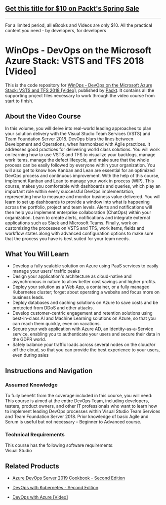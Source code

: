 ## [Get this title for $10 on Packt's Spring Sale](https://www.packt.com/V09519?utm_source=github&utm_medium=packt-github-repo&utm_campaign=spring_10_dollar_2022)
-----
For a limited period, all eBooks and Videos are only $10. All the practical content you need \- by developers, for developers

# WinOps - DevOps on the Microsoft Azure Stack: VSTS and TFS 2018 [Video]
This is the code repository for [WinOps - DevOps on the Microsoft Azure Stack: VSTS and TFS 2018 [Video]](https://www.packtpub.com/virtualization-and-cloud/winops-devops-microsoft-azure-stack-vsts-and-tfs-2018-video?utm_source=github&utm_medium=repository&utm_campaign=9781788838542), published by [Packt](https://www.packtpub.com/?utm_source=github). It contains all the supporting project files necessary to work through the video course from start to finish.
## About the Video Course
In this volume, you will delve into real-world leading approaches to plan your solution delivery with the Visual Studio Team Services (VSTS) and Team Foundation Server 2018. DevOps blurs the lines between Development and Operations, when harmonized with Agile practices. It addresses good practices for delivering world class solutions. You will work on learning how to use VSTS and TFS to visualize your backlogs, manage work items, manage the defect lifecycle, and make sure that the whole process can be easily followed by everyone within your organization. You will also get to know how Kanban and Lean are essential for an optimized DevOps process and continuous improvement. With the help of this course, implement Kanban and Lean to manage your work in process (WIP). This course, makes you comfortable with dashboards and queries, which play an important role within every successful DevOps implementation, representing how to measure and monitor business value delivered. You will learn to set up dashboards to provide a window into what is happening across the portfolio, project and team levels. Alerts and notifications will then help you implement enterprise collaboration (ChatOps) within your organization. Learn to create alerts, notifications and integrate external applications such as Slack and Microsoft Teams. Finally, work on customizing the processes on VSTS and TFS, work items, fields and workflow states along with advanced configuration options to make sure that the process you have is best suited for your team needs.

<H2>What You Will Learn</H2>
<DIV class=book-info-will-learn-text>
<UL>
<LI>Develop a fully scalable solution on Azure using PaaS services to easily manage your users' traffic peaks 
<LI>Design your application's architecture as cloud-native and asynchronous in nature to allow better cost savings and higher profits. 
<LI>Deploy your solution as a Web App, a container, or a fully managed Kubernetes cluster; forget about operating a website and focus more on business leads. 
<LI>Deploy databases and caching solutions on Azure to save costs and be protected from DDoS and other attacks. 
<LI>Develop customer-centric engagement and retention solutions using best-in-class AI and Machine Learning solutions on Azure, so that you can reach them quickly, even on vacations. 
<LI>Secure your web application with Azure AD, an Identity-as-a-Service service, enabling you to authenticate your users and secure their data in the GDPR world. 
<LI>Safely balance your traffic loads across several nodes on the cloud/or off the cloud, so that you can provide the best experience to your users, even during sales </LI></UL></DIV>

## Instructions and Navigation
### Assumed Knowledge
To fully benefit from the coverage included in this course, you will need:<br/>
This course is aimed at the entire DevOps Team, including developers, testers, product owners, and other IT professionals who want to learn how to implement leading DevOps processes within Visual Studio Team Services and Team Foundation Server 2018. Prior knowledge of basic Agile and Scrum is useful but not necessary – Beginner to Advanced course.
### Technical Requirements
This course has the following software requirements:<br/>
Visual Studio

## Related Products
* [Azure DevOps Server 2019 Cookbook - Second Edition](https://www.packtpub.com/networking-and-servers/azure-devops-server-2019-cookbook-second-edition?utm_source=github&utm_medium=repository&utm_campaign=9781788839259)

* [DevOps with Kubernetes - Second Edition](https://www.packtpub.com/virtualization-and-cloud/devops-kubernetes-second-edition?utm_source=github&utm_medium=repository&utm_campaign=9781789533996)

* [DevOps with Azure [Video]](https://www.packtpub.com/virtualization-and-cloud/devops-azure-video?utm_source=github&utm_medium=repository&utm_campaign=9781838551759)
